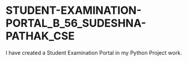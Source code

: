 # STUDENT-EXAMINATION-PORTAL_B_56_SUDESHNA-PATHAK_CSE
I have created a Student Examination Portal in my Python Project work.
